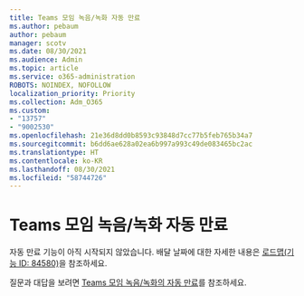```yaml
---
title: Teams 모임 녹음/녹화 자동 만료
ms.author: pebaum
author: pebaum
manager: scotv
ms.date: 08/30/2021
ms.audience: Admin
ms.topic: article
ms.service: o365-administration
ROBOTS: NOINDEX, NOFOLLOW
localization_priority: Priority
ms.collection: Adm_O365
ms.custom:
- "13757"
- "9002530"
ms.openlocfilehash: 21e36d8dd0b8593c93848d7cc77b5feb765b34a7
ms.sourcegitcommit: b6dd6ae628a02ea6b997a993c49de083465bc2ac
ms.translationtype: HT
ms.contentlocale: ko-KR
ms.lasthandoff: 08/30/2021
ms.locfileid: "58744726"
---
```

# <a name="teams-meeting-recordings-auto-expiration"></a>Teams 모임 녹음/녹화 자동 만료

자동 만료 기능이 아직 시작되지 않았습니다. 배달 날짜에 대한 자세한 내용은 [로드맵(기능 ID: 84580)](https://www.microsoft.com/microsoft-365/roadmap?searchterms=82057&filters=&searchterms=84580)을 참조하세요.

질문과 대답을 보려면 [Teams 모임 녹음/녹화의 자동 만료](https://docs.microsoft.com/microsoftteams/cloud-recording#auto-expiration)를 참조하세요.
